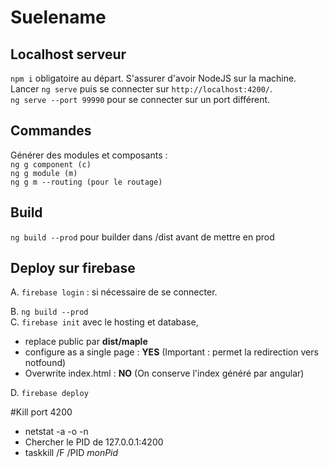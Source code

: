 # Suelename

## Localhost serveur
`npm i` obligatoire au départ. S'assurer d'avoir NodeJS sur la machine.<br> 
Lancer `ng serve` puis se connecter sur `http://localhost:4200/`.<br>
`ng serve --port 99990` pour se connecter sur un port différent.

## Commandes
Générer des modules et composants : <br>
`ng g component (c)`<br>
`ng g module (m)`<br>
`ng g m --routing (pour le routage)`<br>

## Build
`ng build --prod` pour builder dans /dist avant de mettre en prod

## Deploy sur firebase
A. `firebase login` : si nécessaire de se connecter.<br> 

B. `ng build --prod`<br>
C. `firebase init` avec le hosting et database, <br>

<ul><li>replace public par <b>dist/maple</b></li>
<li>configure as a single page : <b>YES</b> (Important : permet la redirection vers notfound)</li>
<li>Overwrite index.html : <b>NO</b> (On conserve l'index généré par angular)</li>
</ul>

D. `firebase deploy` <br>

#Kill port 4200

- netstat -a -o -n<br>
- Chercher le PID de 127.0.0.1:4200
- taskkill /F /PID *monPid*


